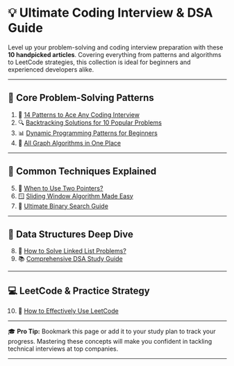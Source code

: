 # 💡 Ultimate Coding Interview & DSA Guide

Level up your problem-solving and coding interview preparation with these **10 handpicked articles**. Covering everything from patterns and algorithms to LeetCode strategies, this collection is ideal for beginners and experienced developers alike.

---

## 📘 Core Problem-Solving Patterns

1. 🧠 [14 Patterns to Ace Any Coding Interview](https://lnkd.in/gBu9uZtz)  
2. 🔍 [Backtracking Solutions for 10 Popular Problems](https://lnkd.in/gjpC9MCC)  
3. 📊 [Dynamic Programming Patterns for Beginners](https://lnkd.in/gevrxmmy)  
4. 🧭 [All Graph Algorithms in One Place](https://lnkd.in/g2xdz7TY)

---

## 🚀 Common Techniques Explained

5. 👯 [When to Use Two Pointers?](https://lnkd.in/gqzEDmf6)  
6. 🪟 [Sliding Window Algorithm Made Easy](https://lnkd.in/gnDS8sJn)  
7. 🔎 [Ultimate Binary Search Guide](https://lnkd.in/gg_BB6ik)

---

## 🔗 Data Structures Deep Dive

8. 🔗 [How to Solve Linked List Problems?](https://lnkd.in/gp7FgTGx)  
9. 📚 [Comprehensive DSA Study Guide](https://lnkd.in/gcUnWavF)

---

## 💻 LeetCode & Practice Strategy

10. 🎯 [How to Effectively Use LeetCode](https://lnkd.in/gEuRT4ik)

---

🎓 **Pro Tip:** Bookmark this page or add it to your study plan to track your progress. Mastering these concepts will make you confident in tackling technical interviews at top companies.

---
